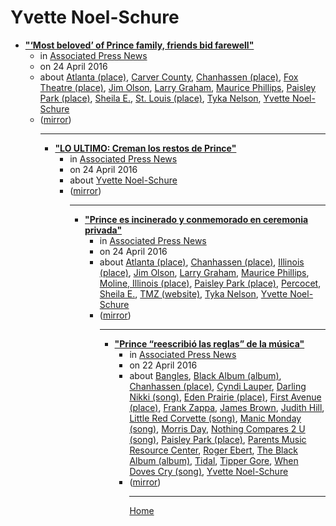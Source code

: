 # Yvette Noel-Schure

 - [**"‘Most beloved’ of Prince family, friends bid farewell"**](https://apnews.com/article/-----4b95289e0fa948359cd177da7ee7e03c)<ul><li>in [Associated Press News](https://apnews.com/)</li><li>on 24 April 2016</li><li>about [Atlanta (place)](../../topics/place/atlanta/index.md), [Carver County](../../topics/carver-county/index.md), [Chanhassen (place)](../../topics/place/chanhassen/index.md), [Fox Theatre (place)](../../topics/place/fox-theatre/index.md), [Jim Olson](../../topics/jim-olson/index.md), [Larry Graham](../../topics/larry-graham/index.md), [Maurice Phillips](../../topics/maurice-phillips/index.md), [Paisley Park (place)](../../topics/place/paisley-park/index.md), [Sheila E.](../../topics/sheila-e/index.md), [St. Louis (place)](../../topics/place/st-louis/index.md), [Tyka Nelson](../../topics/tyka-nelson/index.md), [Yvette Noel-Schure](../../topics/yvette-noel-schure/index.md)</li><li>([mirror](https://web.archive.org/web/*/https://apnews.com/article/-----4b95289e0fa948359cd177da7ee7e03c))</li><ul>

----

 - [**"LO ULTIMO: Creman los restos de Prince"**](https://apnews.com/article/archive-ed60139f778a4039a7f8f26f25288bb5)<ul><li>in [Associated Press News](https://apnews.com/)</li><li>on 24 April 2016</li><li>about [Yvette Noel-Schure](../../topics/yvette-noel-schure/index.md)</li><li>([mirror](https://web.archive.org/web/*/https://apnews.com/article/archive-ed60139f778a4039a7f8f26f25288bb5))</li><ul>

----

 - [**"Prince es incinerado y conmemorado en ceremonia privada"**](https://apnews.com/article/e27398e3a15d4dfdb3292350888ee482)<ul><li>in [Associated Press News](https://apnews.com/)</li><li>on 24 April 2016</li><li>about [Atlanta (place)](../../topics/place/atlanta/index.md), [Chanhassen (place)](../../topics/place/chanhassen/index.md), [Illinois (place)](../../topics/place/illinois/index.md), [Jim Olson](../../topics/jim-olson/index.md), [Larry Graham](../../topics/larry-graham/index.md), [Maurice Phillips](../../topics/maurice-phillips/index.md), [Moline, Illinois (place)](../../topics/place/moline-illinois/index.md), [Paisley Park (place)](../../topics/place/paisley-park/index.md), [Percocet](../../topics/percocet/index.md), [Sheila E.](../../topics/sheila-e/index.md), [TMZ (website)](../../topics/website/tmz/index.md), [Tyka Nelson](../../topics/tyka-nelson/index.md), [Yvette Noel-Schure](../../topics/yvette-noel-schure/index.md)</li><li>([mirror](https://web.archive.org/web/*/https://apnews.com/article/e27398e3a15d4dfdb3292350888ee482))</li><ul>

----

 - [**"Prince “reescribió las reglas” de la música"**](https://apnews.com/article/dbe5c9245d024a89bca2376ee8b631c0)<ul><li>in [Associated Press News](https://apnews.com/)</li><li>on 22 April 2016</li><li>about [Bangles](../../topics/bangles/index.md), [Black Album (album)](../../topics/album/black-album/index.md), [Chanhassen (place)](../../topics/place/chanhassen/index.md), [Cyndi Lauper](../../topics/cyndi-lauper/index.md), [Darling Nikki (song)](../../topics/song/darling-nikki/index.md), [Eden Prairie (place)](../../topics/place/eden-prairie/index.md), [First Avenue (place)](../../topics/place/first-avenue/index.md), [Frank Zappa](../../topics/frank-zappa/index.md), [James Brown](../../topics/james-brown/index.md), [Judith Hill](../../topics/judith-hill/index.md), [Little Red Corvette (song)](../../topics/song/little-red-corvette/index.md), [Manic Monday (song)](../../topics/song/manic-monday/index.md), [Morris Day](../../topics/morris-day/index.md), [Nothing Compares 2 U (song)](../../topics/song/nothing-compares-2-u/index.md), [Paisley Park (place)](../../topics/place/paisley-park/index.md), [Parents Music Resource Center](../../topics/parents-music-resource-center/index.md), [Roger Ebert](../../topics/roger-ebert/index.md), [The Black Album (album)](../../topics/album/the-black-album/index.md), [Tidal](../../topics/tidal/index.md), [Tipper Gore](../../topics/tipper-gore/index.md), [When Doves Cry (song)](../../topics/song/when-doves-cry/index.md), [Yvette Noel-Schure](../../topics/yvette-noel-schure/index.md)</li><li>([mirror](https://web.archive.org/web/*/https://apnews.com/article/dbe5c9245d024a89bca2376ee8b631c0))</li><ul>

----

[Home](../index.md)
